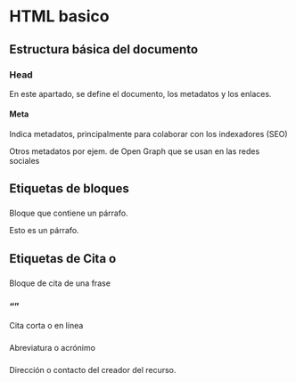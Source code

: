 # HTML basico

## Estructura básica del documento

### Head

En este apartado, se define el documento, los metadatos y los enlaces.

<!DOCTYPE html>
<html lang="es">
  <head>
    <meta charset="UTF-8" />
    <meta name="viewport" content="width=device-width, initial-scale=1.0" />
    <meta name="description" content="Ejemplo de sitio Web básico" />
    <meta name="author" content="Alejandro Cerezo" />
    <meta name="keywords" content="HTML, CSS, JavaScript" />
    <meta name="robots" content="index, follow" />
    <title>Basic Web</title>
    <link rel="stylesheet" href="styles.css" />
    <link rel="shortcut icon" href="favicon.ico" type="image/x-icon" />
    <script type="module" src="main.js" defer></script>
  </head>

#### Meta

Indica metadatos, principalmente para colaborar con los indexadores (SEO)

<meta charset="UTF-8" />
<meta name="viewport" content="width=device-width, initial-scale=1.0" />
<meta name="description" content="Ejemplo de sitio Web básico" />
<meta name="author" content="Alejandro Cerezo" />
<meta name="keywords" content="HTML, CSS, JavaScript" />
<meta name="robots" content="index, follow" />

Otros metadatos por ejem. de Open Graph que se usan en las redes sociales

<meta property="og:title" content="Título de la página" />
<meta property="og:description" content="Descripción de la página" />
<meta property="og:image" content="https://www.example.com/image.jpg" />
<meta property="og:url" content="https://www.example.com" />

## Etiquetas de bloques

### <section>

### <article>

### <p>

Bloque que contiene un párrafo.

<p>Esto es un párrafo.</p>

## Etiquetas de Cita o

### <blockquote>

Bloque de cita de una frase

### <q>

Cita corta o en línea

### <abbr>

Abreviatura o acrónimo

### <address>

Dirección o contacto del creador del recurso.

### <cite>


